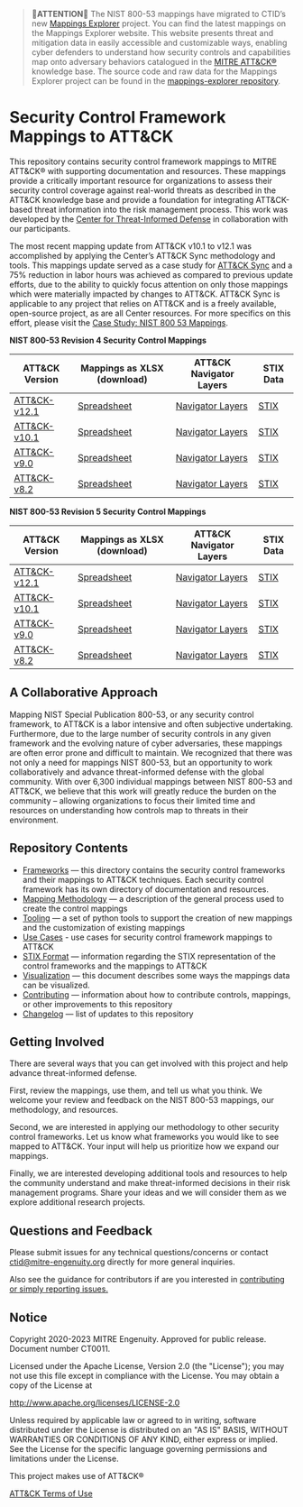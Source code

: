> 🚨**ATTENTION**🚨 The NIST 800-53 mappings have migrated to CTID’s new [Mappings Explorer](https://center-for-threat-informed-defense.github.io/mappings-explorer/external/nist/) project. You can find the latest mappings on the Mappings Explorer website. This website presents threat and mitigation data in easily accessible and customizable ways, enabling cyber defenders to understand how security controls and capabilities map onto adversary behaviors catalogued in the [MITRE ATT&CK®](https://attack.mitre.org/) knowledge base. The source code and raw data for the Mappings Explorer project can be found in the [mappings-explorer repository](https://github.com/center-for-threat-informed-defense/mappings-explorer/).

# Security Control Framework Mappings to ATT&CK
This repository contains security control framework mappings to MITRE ATT&CK® with supporting documentation and resources. These mappings provide a critically important resource for organizations to assess their security control coverage against real-world threats as described in the ATT&CK knowledge base and provide a foundation for integrating ATT&CK-based threat information into the risk management process. This work was developed by the [Center for Threat-Informed Defense](https://ctid.mitre-engenuity.org/) in collaboration with our participants.

The most recent mapping update from ATT&CK v10.1 to v12.1 was accomplished by applying the Center’s ATT&CK Sync methodology and tools. This mappings update served as a case study for [ATT&CK Sync](https://github.com/center-for-threat-informed-defense/attack-sync) and a 75% reduction in labor hours was achieved as compared to previous update efforts, due to the ability to quickly focus attention on only those mappings which were materially impacted by changes to ATT&CK. ATT&CK Sync is applicable to any project that relies on ATT&CK and is a freely available, open-source project, as are all Center resources. For more specifics on this effort, please visit the [Case Study: NIST 800 53 Mappings](https://github.com/center-for-threat-informed-defense/attack-sync/wiki/Case-Study:-NIST-800-53-Mappings).

**NIST 800-53 Revision 4 Security Control Mappings**

| ATT&CK Version | Mappings as XLSX (download) | ATT&CK Navigator Layers | STIX Data |
|---|---|---|---|
| [ATT&CK-v12.1](/frameworks/attack_12_1/nist800_53_r4/) | [Spreadsheet](https://github.com/center-for-threat-informed-defense/attack-control-framework-mappings/raw/main/frameworks/attack_12_1/nist800_53_r4/nist800-53-r4-mappings.xlsx) | [Navigator Layers](/frameworks/attack_12_1/nist800_53_r4/layers) | [STIX](/frameworks/attack_12_1/nist800_53_r4/stix) |
| [ATT&CK-v10.1](/frameworks/attack_10_1/nist800_53_r4/) | [Spreadsheet](https://github.com/center-for-threat-informed-defense/attack-control-framework-mappings/raw/main/frameworks/attack_10_1/nist800_53_r4/nist800-53-r4-mappings.xlsx) | [Navigator Layers](/frameworks/attack_10_1/nist800_53_r4/layers) | [STIX](/frameworks/attack_10_1/nist800_53_r4/stix) |
| [ATT&CK-v9.0](/frameworks/attack_9_0/nist800_53_r4/) | [Spreadsheet](https://github.com/center-for-threat-informed-defense/attack-control-framework-mappings/raw/main/frameworks/attack_9_0/nist800_53_r4/nist800-53-r4-mappings.xlsx) | [Navigator Layers](/frameworks/attack_9_0/nist800_53_r4/layers) | [STIX](/frameworks/attack_9_0/nist800_53_r4/stix) |
| [ATT&CK-v8.2](/frameworks/attack_8_2/nist800_53_r4/) | [Spreadsheet](https://github.com/center-for-threat-informed-defense/attack-control-framework-mappings/raw/main/frameworks/attack_8_2/nist800_53_r4/nist800-53-r4-mappings.xlsx) | [Navigator Layers](/frameworks/attack_8_2/nist800_53_r4/layers) | [STIX](/frameworks/attack_8_2/nist800_53_r4/stix) |

**NIST 800-53 Revision 5 Security Control Mappings**

| ATT&CK Version | Mappings as XLSX (download) | ATT&CK Navigator Layers | STIX Data |
|---|---|---|---|
| [ATT&CK-v12.1](/frameworks/attack_12_1/nist800_53_r5/) | [Spreadsheet](https://github.com/center-for-threat-informed-defense/attack-control-framework-mappings/raw/main/frameworks/attack_12_1/nist800_53_r5/nist800-53-r5-mappings.xlsx) | [Navigator Layers](/frameworks/attack_12_1/nist800_53_r5/layers) | [STIX](/frameworks/attack_12_1/nist800_53_r5/stix) |
| [ATT&CK-v10.1](/frameworks/attack_10_1/nist800_53_r5/) | [Spreadsheet](https://github.com/center-for-threat-informed-defense/attack-control-framework-mappings/raw/main/frameworks/attack_10_1/nist800_53_r5/nist800-53-r5-mappings.xlsx) | [Navigator Layers](/frameworks/attack_10_1/nist800_53_r5/layers) | [STIX](/frameworks/attack_10_1/nist800_53_r5/stix) |
| [ATT&CK-v9.0](/frameworks/attack_9_0/nist800_53_r5/) | [Spreadsheet](https://github.com/center-for-threat-informed-defense/attack-control-framework-mappings/raw/main/frameworks/attack_9_0/nist800_53_r5/nist800-53-r5-mappings.xlsx) | [Navigator Layers](/frameworks/attack_9_0/nist800_53_r5/layers) | [STIX](/frameworks/attack_9_0/nist800_53_r5/stix) |
| [ATT&CK-v8.2](/frameworks/attack_8_2/nist800_53_r5/) | [Spreadsheet](https://github.com/center-for-threat-informed-defense/attack-control-framework-mappings/raw/main/frameworks/attack_8_2/nist800_53_r5/nist800-53-r5-mappings.xlsx) | [Navigator Layers](/frameworks/attack_8_2/nist800_53_r5/layers) | [STIX](/frameworks/attack_8_2/nist800_53_r5/stix) |

## A Collaborative Approach

Mapping NIST Special Publication 800-53, or any security control framework, to ATT&CK is a labor intensive and often subjective undertaking. Furthermore, due to the large number of security controls in any given framework and the evolving nature of cyber adversaries, these mappings are often error prone and difficult to maintain. We recognized that there was not only a need for mappings NIST 800-53, but an opportunity to work collaboratively and advance threat-informed defense with the global community. With over 6,300 individual mappings between NIST 800-53 and ATT&CK, we believe that this work will greatly reduce the burden on the community – allowing organizations to focus their limited time and resources on understanding how controls map to threats in their environment.

## Repository Contents

- [Frameworks](/frameworks) — this directory contains the security control frameworks and their mappings to ATT&CK techniques. Each security control framework has its own directory of documentation and resources. 
- [Mapping Methodology](/docs/mapping_methodology.md) — a description of the general process used to create the control mappings
- [Tooling](/docs/tooling.md) — a set of python tools to support the creation of new mappings and the customization of existing mappings
- [Use Cases](/docs/use-cases.md) - use cases for security control framework mappings to ATT&CK
- [STIX Format](/docs/STIX_format.md) — information regarding the STIX representation of the control frameworks and the mappings to ATT&CK
- [Visualization](/docs/visualization.md) — this document describes some ways the mappings data can be visualized. 
- [Contributing](/CONTRIBUTING.md) — information about how to contribute controls, mappings, or other improvements to this repository
- [Changelog](/CHANGELOG.md) — list of updates to this repository


## Getting Involved

There are several ways that you can get involved with this project and help advance threat-informed defense. 

First, review the mappings, use them, and tell us what you think. We welcome your review and feedback on the NIST 800-53 mappings, our methodology, and resources. 

Second, we are interested in applying our methodology to other security control frameworks. Let us know what frameworks you would like to see mapped to ATT&CK. Your input will help us prioritize how we expand our mappings. 

Finally, we are interested developing additional tools and resources to help the community understand and make threat-informed decisions in their risk management programs. Share your ideas and we will consider them as we explore additional research projects.  

## Questions and Feedback
   
Please submit issues for any technical questions/concerns or contact ctid@mitre-engenuity.org directly for more general inquiries.

Also see the guidance for contributors if are you interested in [contributing or simply reporting issues.](/CONTRIBUTING.md)

## Notice 

Copyright 2020-2023 MITRE Engenuity. Approved for public release. Document number CT0011.

Licensed under the Apache License, Version 2.0 (the "License"); you may not use this file except in compliance with the License. You may obtain a copy of the License at 

http://www.apache.org/licenses/LICENSE-2.0 

Unless required by applicable law or agreed to in writing, software distributed under the License is distributed on an "AS IS" BASIS, WITHOUT WARRANTIES OR CONDITIONS OF ANY KIND, either express or implied. See the License for the specific language governing permissions and limitations under the License. 

This project makes use of ATT&CK®

[ATT&CK Terms of Use](https://attack.mitre.org/resources/terms-of-use/)
